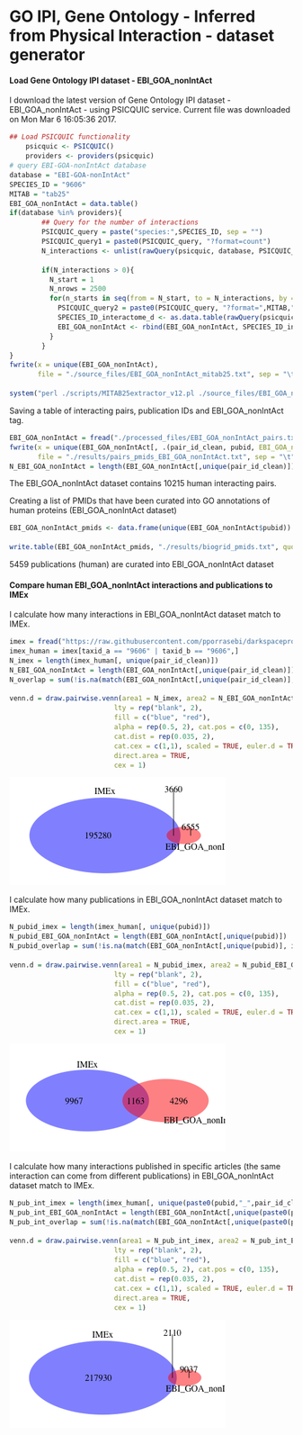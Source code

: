 GO IPI, Gene Ontology - Inferred from Physical Interaction - dataset generator
========================================================

#### Load Gene Ontology IPI dataset - EBI_GOA_nonIntAct




I download the latest version of Gene Ontology IPI dataset - EBI_GOA_nonIntAct - using PSICQUIC service. Current file was downloaded on Mon Mar  6 16:05:36 2017. 



```r
## Load PSICQUIC functionality
    psicquic <- PSICQUIC()
    providers <- providers(psicquic)
# query EBI-GOA-nonIntAct database		
database = "EBI-GOA-nonIntAct"
SPECIES_ID = "9606"
MITAB = "tab25"
EBI_GOA_nonIntAct = data.table()
if(database %in% providers){
        ## Query for the number of interactions
        PSICQUIC_query = paste("species:",SPECIES_ID, sep = "")
        PSICQUIC_query1 = paste0(PSICQUIC_query, "?format=count") 
        N_interactions <- unlist(rawQuery(psicquic, database, PSICQUIC_query1))
        
        if(N_interactions > 0){
          N_start = 1
          N_nrows = 2500
          for(n_starts in seq(from = N_start, to = N_interactions, by = N_nrows)){
            PSICQUIC_query2 = paste0(PSICQUIC_query, "?format=",MITAB,"&firstResult=", n_starts,"&maxResults=", N_nrows) 
            SPECIES_ID_interactome_d <- as.data.table(rawQuery(psicquic, database, PSICQUIC_query2))
            EBI_GOA_nonIntAct <- rbind(EBI_GOA_nonIntAct, SPECIES_ID_interactome_d)
          }
        }
}
fwrite(x = unique(EBI_GOA_nonIntAct), 
       file = "./source_files/EBI_GOA_nonIntAct_mitab25.txt", sep = "\t")

system("perl ./scripts/MITAB25extractor_v12.pl ./source_files/EBI_GOA_nonIntAct_mitab25.txt ./processed_files/EBI_GOA_nonIntAct_pairs.txt")
```


Saving a table of interacting pairs, publication IDs and EBI_GOA_nonIntAct tag.



```r
EBI_GOA_nonIntAct = fread("./processed_files/EBI_GOA_nonIntAct_pairs.txt", header = T, sep = "\t", colClasses = "character")
fwrite(x = unique(EBI_GOA_nonIntAct[, .(pair_id_clean, pubid, EBI_GOA_nonIntAct = rep(1, .N))]), 
       file = "./results/pairs_pmids_EBI_GOA_nonIntAct.txt", sep = "\t")
N_EBI_GOA_nonIntAct = length(EBI_GOA_nonIntAct[,unique(pair_id_clean)])
```


The EBI_GOA_nonIntAct dataset contains 10215 human interacting pairs. 


Creating a list of PMIDs that have been curated into GO annotations of human proteins (EBI_GOA_nonIntAct dataset)



```r
EBI_GOA_nonIntAct_pmids <- data.frame(unique(EBI_GOA_nonIntAct$pubid))

write.table(EBI_GOA_nonIntAct_pmids, "./results/biogrid_pmids.txt", quote=F, sep ="\t", row.names = F, col.names = T)
```


5459 publications (human) are curated into EBI_GOA_nonIntAct dataset 

#### Compare human EBI_GOA_nonIntAct interactions and publications to IMEx 

I calculate how many interactions in EBI_GOA_nonIntAct dataset match to IMEx.


```r
imex = fread("https://raw.githubusercontent.com/pporrasebi/darkspaceproject/master/IMEx/results/imex_full.txt", header = T, sep = "\t", colClasses = "character")
imex_human = imex[taxid_a == "9606" | taxid_b == "9606",]
N_imex = length(imex_human[, unique(pair_id_clean)])
N_EBI_GOA_nonIntAct = length(EBI_GOA_nonIntAct[,unique(pair_id_clean)])
N_overlap = sum(!is.na(match(EBI_GOA_nonIntAct[,unique(pair_id_clean)], imex_human[, unique(pair_id_clean)])))

venn.d = draw.pairwise.venn(area1 = N_imex, area2 = N_EBI_GOA_nonIntAct, cross.area = N_overlap, category = c("IMEx", "EBI_GOA_nonIntAct"), 
                          lty = rep("blank", 2), 
                          fill = c("blue", "red"), 
                          alpha = rep(0.5, 2), cat.pos = c(0, 135), 
                          cat.dist = rep(0.035, 2), 
                          cat.cex = c(1,1), scaled = TRUE, euler.d = TRUE,  margin = 0.05,
                          direct.area = TRUE,
                          cex = 1)
```

![](GO_IPI_dsgen_files/figure-html/biogrid_vs_imex-1.png)<!-- -->

I calculate how many publications in EBI_GOA_nonIntAct dataset match to IMEx.


```r
N_pubid_imex = length(imex_human[, unique(pubid)])
N_pubid_EBI_GOA_nonIntAct = length(EBI_GOA_nonIntAct[,unique(pubid)])
N_pubid_overlap = sum(!is.na(match(EBI_GOA_nonIntAct[,unique(pubid)], imex_human[, unique(pubid)])))

venn.d = draw.pairwise.venn(area1 = N_pubid_imex, area2 = N_pubid_EBI_GOA_nonIntAct, cross.area = N_pubid_overlap, category = c("IMEx", "EBI_GOA_nonIntAct"), 
                          lty = rep("blank", 2), 
                          fill = c("blue", "red"), 
                          alpha = rep(0.5, 2), cat.pos = c(0, 135), 
                          cat.dist = rep(0.035, 2), 
                          cat.cex = c(1,1), scaled = TRUE, euler.d = TRUE,  margin = 0.05,
                          direct.area = TRUE,
                          cex = 1)
```

![](GO_IPI_dsgen_files/figure-html/biogrid_vs_imex_pub-1.png)<!-- -->

I calculate how many interactions published in specific articles (the same interaction can come from different publications) in EBI_GOA_nonIntAct dataset match to IMEx.


```r
N_pub_int_imex = length(imex_human[, unique(paste0(pubid,"_",pair_id_clean))])
N_pub_int_EBI_GOA_nonIntAct = length(EBI_GOA_nonIntAct[,unique(paste0(pubid,"_",pair_id_clean))])
N_pub_int_overlap = sum(!is.na(match(EBI_GOA_nonIntAct[,unique(paste0(pubid,"_",pair_id_clean))], imex_human[, unique(paste0(pubid,"_",pair_id_clean))])))

venn.d = draw.pairwise.venn(area1 = N_pub_int_imex, area2 = N_pub_int_EBI_GOA_nonIntAct, cross.area = N_pub_int_overlap, category = c("IMEx", "EBI_GOA_nonIntAct"), 
                          lty = rep("blank", 2), 
                          fill = c("blue", "red"), 
                          alpha = rep(0.5, 2), cat.pos = c(0, 135), 
                          cat.dist = rep(0.035, 2), 
                          cat.cex = c(1,1), scaled = TRUE, euler.d = TRUE,  margin = 0.05,
                          direct.area = TRUE,
                          cex = 1)
```

![](GO_IPI_dsgen_files/figure-html/biogrid_vs_imex_pub_inter-1.png)<!-- -->
